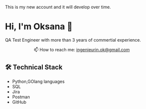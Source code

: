 This is my new account and it will develop over time.
# Hi, I'm Oksana 👋
QA Test Engineer with more than 3 years of commertial experience.
<p align='center'>
   📫 How to reach me: <a href='mailto:ingenieurin.ok@gmail.com'>ingenieurin.ok@gmail.com</a>
</p>

## 🛠 Technical Stack
*   Python,GOlang languages
*   SQL
*   Jira
*   Postman
*   GitHub
<!--
**ingenieurin-ok/Ingenieurin-ok** is a ✨ _special_ ✨ repository because its `README.md` (this file) appears on your GitHub profile.

Here are some ideas to get you started:

- 🔭 I’m currently working on ...
- 🌱 I’m currently learning ...
- 👯 I’m looking to collaborate on ...
- 🤔 I’m looking for help with ...
- 💬 Ask me about ...
- 📫 How to reach me: ...
- 😄 Pronouns: ...
- ⚡ Fun fact: ...
-->
